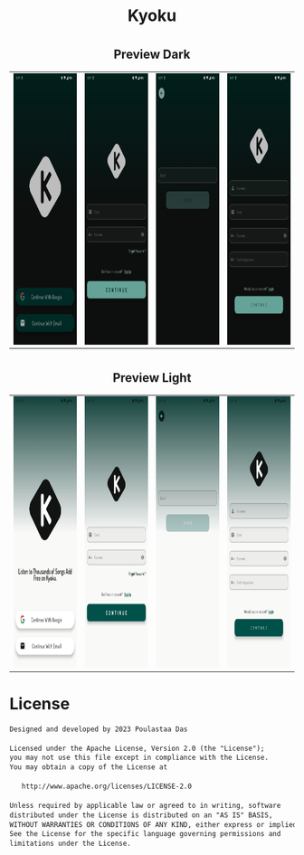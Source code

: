 # <h1 align="center">Kyoku</h>

# <h2 align="center">Preview Dark</h2>

<table>
  <tr>
    <td>
      <img src="https://github.com/POULASTAAdAS/Music-Streaming-App/blob/modularize/screensorts/phone/dark/intro.jpg" width="250" height="480">
    </td>
    <td>
      <img src="https://github.com/POULASTAAdAS/Music-Streaming-App/blob/modularize/screensorts/phone/dark/email_login.jpg" width="250" height="480">
    </td>
    <td>
      <img src="https://github.com/POULASTAAdAS/Music-Streaming-App/blob/modularize/screensorts/phone/dark/forgot_password.jpg" width="250" height="480">
    </td>
    <td>
      <img src="https://github.com/POULASTAAdAS/Music-Streaming-App/blob/modularize/screensorts/phone/dark/email_signup.jpg" width="250" height="480">
    </td>
  </tr>
</table>

# <h2 align="center">Preview Light</h2>

<table>
  <tr>
    <td>
      <img src="https://github.com/POULASTAAdAS/Music-Streaming-App/blob/modularize/screensorts/phone/light/intro.jpg" width="250" height="480">
    </td>
    <td>
      <img src="https://github.com/POULASTAAdAS/Music-Streaming-App/blob/modularize/screensorts/phone/light/email_login.jpg" width="250" height="480">
    </td>
    <td>
      <img src="https://github.com/POULASTAAdAS/Music-Streaming-App/blob/modularize/screensorts/phone/light/forgot_password.jpg" width="250" height="480">
    </td>
    <td>
      <img src="https://github.com/POULASTAAdAS/Music-Streaming-App/blob/modularize/screensorts/phone/light/email_signup.jpg" width="250" height="480">
    </td>
  </tr>
</table>

# License

```xml
Designed and developed by 2023 Poulastaa Das

Licensed under the Apache License, Version 2.0 (the "License");
you may not use this file except in compliance with the License.
You may obtain a copy of the License at

   http://www.apache.org/licenses/LICENSE-2.0

Unless required by applicable law or agreed to in writing, software
distributed under the License is distributed on an "AS IS" BASIS,
WITHOUT WARRANTIES OR CONDITIONS OF ANY KIND, either express or implied.
See the License for the specific language governing permissions and
limitations under the License.
```
